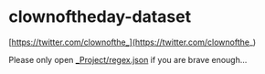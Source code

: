 # clownoftheday-dataset
[https://twitter.com/clownofthe_](https://twitter.com/clownofthe_)

Please only open [_Project/regex.json](_Project/regex.json) if you are brave enough...
